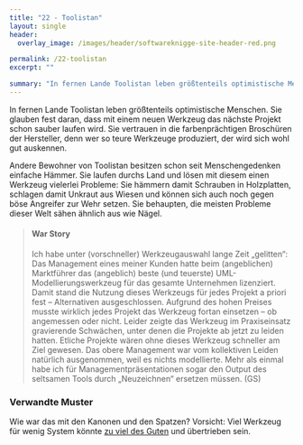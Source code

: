 ```yaml
---
title: "22 - Toolistan"
layout: single
header:
  overlay_image: /images/header/softwareknigge-site-header-red.png

permalink: /22-toolistan
excerpt: ""

summary: "In fernen Lande Toolistan leben größtenteils optimistische Menschen. Sie glauben fest daran, dass mit einem neuen Werkzeug das nächste Projekt schon sauber laufen wird. Sie vertrauen in die farbenprächtigen Broschüren der Hersteller, denn wer so teure Werkzeuge produziert, der wird sich wohl gut auskennen."
---
```


In fernen Lande Toolistan leben größtenteils optimistische Menschen. Sie glauben fest daran, dass mit einem neuen Werkzeug das nächste Projekt schon sauber laufen wird. Sie vertrauen in die farbenprächtigen Broschüren der Hersteller, denn wer so teure Werkzeuge produziert, der wird sich wohl gut auskennen.

Andere Bewohner von Toolistan besitzen schon seit Menschengedenken einfache Hämmer. Sie laufen durchs Land und lösen mit diesem einen Werkzeug vielerlei Probleme: Sie hämmern damit Schrauben in Holzplatten, schlagen damit Unkraut aus Wiesen und können sich auch noch gegen böse Angreifer zur Wehr setzen. Sie behaupten, die meisten Probleme dieser Welt sähen ähnlich aus wie Nägel.

>#### War Story
> Ich habe unter (vorschneller) Werkzeugauswahl lange Zeit „gelitten“: Das Management eines meiner Kunden hatte beim (angeblichen) Marktführer das (angeblich) beste (und teuerste) UML-Modellierungswerkzeug für das gesamte Unternehmen lizenziert. Damit stand die Nutzung dieses Werkzeugs für jedes Projekt a priori fest – Alternativen ausgeschlossen. Aufgrund des hohen Preises musste wirklich jedes Projekt das Werkzeug fortan einsetzen – ob angemessen oder nicht.
>Leider zeigte das Werkzeug im Praxiseinsatz gravierende Schwächen, unter denen die Projekte ab jetzt zu leiden hatten. Etliche Projekte wären ohne dieses Werkzeug schneller am Ziel gewesen.
>Das obere Management war vom kollektiven Leiden natürlich ausgenommen, weil es nichts modellierte. Mehr als einmal habe ich für Managementpräsentationen sogar den Output des seltsamen Tools durch „Neuzeichnen“ ersetzen müssen. (GS)

### Verwandte Muster

Wie war das mit den Kanonen und den Spatzen? Vorsicht: Viel Werkzeug für wenig System könnte [zu viel des Guten](/07-zuviel-des-guten) und übertrieben sein.
